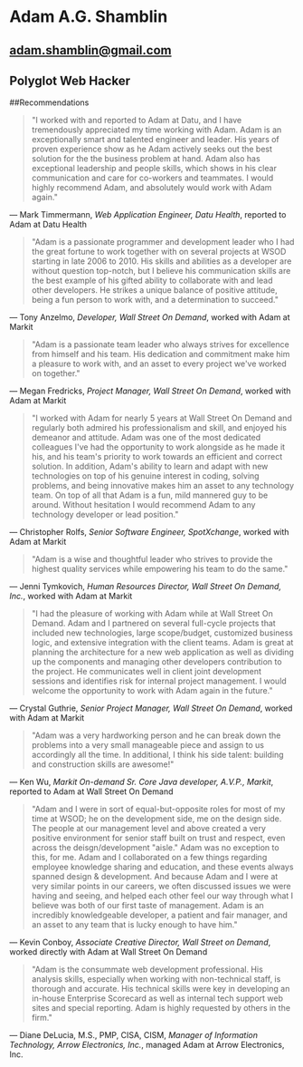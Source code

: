 # Adam A.G. Shamblin 
## <adam.shamblin@gmail.com>
## Polyglot Web Hacker

##Recommendations

>"I worked with and reported to Adam at Datu, and I have tremendously appreciated
>my time working with Adam. Adam is an exceptionally smart and talented engineer
>and leader. His years of proven experience show as he Adam actively seeks out
>the best solution for the the business problem at hand. Adam also has
>exceptional leadership and people skills, which shows in his clear communication
>and care for co-workers and teammates. I would highly recommend Adam, and
>absolutely would work with Adam again."

— Mark Timmermann, *Web Application Engineer, Datu Health*, reported to Adam at Datu Health

>"Adam is a passionate programmer and development leader who I had the great
>fortune to work together with on several projects at WSOD starting in late 2006
>to 2010. His skills and abilities as a developer are without question
>top-notch, but I believe his communication skills are the best example of his
>gifted ability to collaborate with and lead other developers. He strikes a
>unique balance of positive attitude, being a fun person to work with, and a
>determination to succeed."

— Tony Anzelmo, *Developer, Wall Street On Demand*, worked with Adam at Markit

>"Adam is a passionate team leader who always strives for excellence from
>himself and his team. His dedication and commitment make him a pleasure to work
>with, and an asset to every project we've worked on together."

— Megan Fredricks, *Project Manager, Wall Street On Demand*, worked with Adam at Markit

>"I worked with Adam for nearly 5 years at Wall Street On Demand and regularly
>both admired his professionalism and skill, and enjoyed his demeanor and
>attitude. Adam was one of the most dedicated colleagues I've had the
>opportunity to work alongside as he made it his, and his team's priority to
>work towards an efficient and correct solution. In addition, Adam's ability to
>learn and adapt with new technologies on top of his genuine interest in coding,
>solving problems, and being innovative makes him an asset to any technology
>team. On top of all that Adam is a fun, mild mannered guy to be around.
>Without hesitation I would recommend Adam to any technology developer or
>lead position."

— Christopher Rolfs, *Senior Software Engineer, SpotXchange*, worked with Adam at Markit

>"Adam is a wise and thoughtful leader who strives to provide the highest
>quality services while empowering his team to do the same."

— Jenni Tymkovich, *Human Resources Director, Wall Street On Demand, Inc.*, worked
with Adam at Markit

>"I had the pleasure of working with Adam while at Wall Street On Demand. Adam
>and I partnered on several full-cycle projects that included new technologies,
>large scope/budget, customized business logic, and extensive integration
>with the client teams. Adam is great at planning the architecture for a new
>web application as well as dividing up the components and managing other
>developers contribution to the project. He communicates well in client
>joint development sessions and identifies risk for internal project
>management. I would welcome the opportunity to work with Adam again in the
>future."

— Crystal Guthrie, *Senior Project Manager, Wall Street On Demand*, worked with Adam at Markit

>"Adam was a very hardworking person and he can break down the problems into a
>very small manageable piece and assign to us accordingly all the time. In
>additional, I think his side talent: building and construction skills are
>awesome!"

— Ken Wu, *Markit On-demand Sr. Core Java developer, A.V.P., Markit*, reported to Adam at Wall Street On Demand

>"Adam and I were in sort of equal-but-opposite roles for most of my time at
>WSOD; he on the development side, me on the design side. The people at our
>management level and above created a very positive environment for senior staff
>built on trust and respect, even across the deisgn/development "aisle." Adam
>was no exception to this, for me. Adam and I collaborated on a few things
>regarding employee knowledge sharing and education, and these events always
>spanned design & development. And because Adam and I were at very similar
>points in our careers, we often discussed issues we were having and seeing, and
>helped each other feel our way through what I believe was both of our first
>taste of management. Adam is an incredibly knowledgeable developer, a patient
>and fair manager, and an asset to any team that is lucky enough to have him."

— Kevin Conboy, *Associate Creative Director, Wall Street on Demand*, 
    worked directly with Adam at Wall Street On Demand

>"Adam is the consummate web development professional. His analysis skills,
>especially when working with non-technical staff, is thorough and accurate.
>His technical skills were key in developing an in-house Enterprise
>Scorecard as well as internal tech support web sites and special reporting.
>Adam is highly requested by others in the firm."

— Diane DeLucia, M.S., PMP, CISA, CISM, *Manager of Information Technology,
    Arrow Electronics, Inc.*, managed Adam at Arrow Electronics, Inc.

